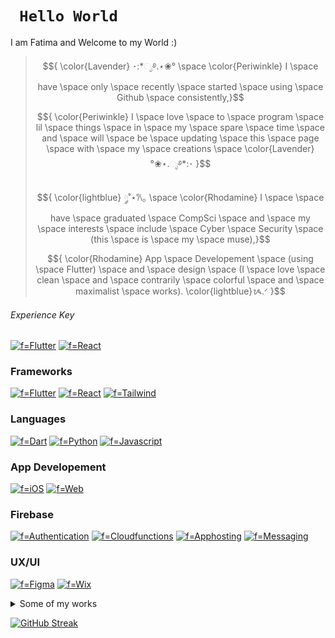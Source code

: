 # ```  Hello World  ```

I am Fatima and Welcome to my World :) 

> $${ \color{Lavender} ･:*ೃ࿔.⋆❀° \space \color{Periwinkle} I \space have \space only \space recently \space started \space using \space Github \space consistently,}$$
>
> $${ \color{Periwinkle} I \space love \space to \space program \space lil \space things \space in \space my \space spare \space time \space and \space will \space be \space updating \space this \space page \space with \space my \space creations \space \color{Lavender}°❀⋆.ೃ࿔*:･ }$$
> 
> $${ \color{lightblue}  ༘˚⋆𐙚｡ \space \color{Rhodamine} I \space \space have \space graduated \space CompSci \space and \space my \space interests \space include \space Cyber \space Security \space (this \space is \space my \space muse),}$$
> 
> $${ \color{Rhodamine} App \space Developement \space (using \space Flutter) \space and \space design \space (I \space love \space clean \space and \space contrarily \space colorful \space and \space maximalist \space works). \color{lightblue}ᝰ.ᐟ }$$

###### Experience Key
[![f=Flutter](https://img.shields.io/badge/★★★★★-FF69B4?style=for-the-badge)](https://github.com/fatima2003)
[![f=React](https://img.shields.io/badge/★★★☆☆-FFA9D4?style=for-the-badge)](https://github.com/fatima2003)


### Frameworks
[![f=Flutter](https://img.shields.io/badge/flutter-FF69B4?style=for-the-badge&logo=flutter)](https://github.com/fatima2003)
[![f=React](https://img.shields.io/badge/react-FFA9D4?style=for-the-badge&logo=react)](https://github.com/fatima2003)
[![f=Tailwind](https://img.shields.io/badge/tailwindcss-FFA9D4?style=for-the-badge&logo=tailwindcss)](https://github.com/fatima2003)

### Languages
[![f=Dart](https://img.shields.io/badge/dart-FF69B4?style=for-the-badge&logo=dart)](https://github.com/fatima2003)
[![f=Python](https://img.shields.io/badge/python-FF69B4?style=for-the-badge&logo=python)](https://github.com/fatima2003)
[![f=Javascript](https://img.shields.io/badge/javascript-FFA9D4?style=for-the-badge&logo=javascript)](https://github.com/fatima2003)

### App Developement
[![f=iOS](https://img.shields.io/badge/ios-FF69B4?style=for-the-badge&logo=ios)](https://github.com/fatima2003)
[![f=Web](https://img.shields.io/badge/web-FF69B4?style=for-the-badge&logo=internetcomputer)](https://github.com/fatima2003)

### Firebase
[![f=Authentication](https://img.shields.io/badge/authentication-FF69B4?style=for-the-badge&logo=firebase)](https://github.com/fatima2003)
[![f=Cloudfunctions](https://img.shields.io/badge/Cloudfunctions-FF69B4?style=for-the-badge&logo=firebase)](https://github.com/fatima2003)
[![f=Apphosting](https://img.shields.io/badge/Apphosting-FF69B4?style=for-the-badge&logo=firebase)](https://github.com/fatima2003)
[![f=Messaging](https://img.shields.io/badge/Messaging-FFA9D4?style=for-the-badge&logo=firebase)](https://github.com/fatima2003)

### UX/UI
[![f=Figma](https://img.shields.io/badge/figma-FF69B4?style=for-the-badge&logo=figma)](https://github.com/fatima2003)
[![f=Wix](https://img.shields.io/badge/wix-FFA9D4?style=for-the-badge&logo=wix)](https://github.com/fatima2003)

<details>
  <summary>Some of my works</summary>
<p align="center">

#### Draggable, a simple CSS animation tool that allows users to create animations by dragging cursor on screen
<a href=https://draggablecss.vercel.app>
  Draggable
</a>

#### Kreckle Foods, a confectionery wholesaler
<a href=https://www.krecklefoods.com>
  Kreckle Foods
</a>

#### Waqt, displays salaah times for mosques in Harare
<a href=https://masjid2024-79d97.web.app>
  Waqt
</a>

#### Waqt Logo, designed in Figma
https://www.figma.com/proto/jS63p8uYMBpUvObFxJu05b/Logo-Design?node-id=305-45&t=I9uQunrXf5tUoQyF-1

#### My portfolio, created using Next.js
<a href=https://fatties-portfolio-84923n9j0-fatima2003s-projects.vercel.app>
  My Portfolio
</a>

</details>

[![GitHub Streak](https://streak-stats.demolab.com?user=fatima2003&exclude_days=Tue&fire=EB7BD5&background=45%2CDCFCFF%2CFFE1FC&stroke=EEA2DE&currStreakLabel=C668B4&excludeDaysLabel=EB8B8B&currStreakNum=68A3D3&sideNums=EB5196&sideLabels=68A3D3&dates=8089EB)](https://git.io/streak-stats)

